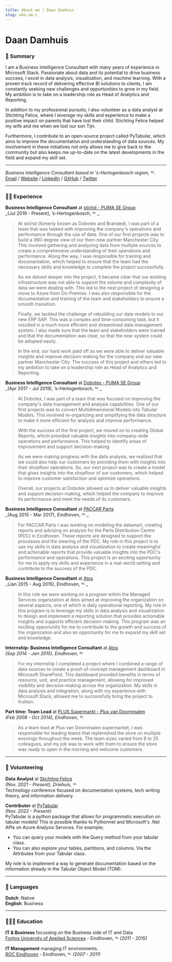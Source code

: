 ```yaml
---
title: About me | Daan Damhuis
slug: who-am-i
---
```


# Daan Damhuis

### 📑 Summary 
I am a Business Intelligence Consultant with many years of experience in Microsoft Stack. Passionate about data and its potential to drive business success, I excel in data analysis, visualization, and machine learning. With a proven track record of delivering effective BI solutions to clients, I am constantly seeking new challenges and opportunities to grow in my field. My ambition is to take on a leadership role as Head of Analytics and Reporting.

In addition to my professional pursuits, I also volunteer as a data analyst at Stichting Felice, where I leverage my skills and experience to make a positive impact on parents that have lost their child. Stichting Felice helped my wife and me when we lost our son Tijn.

Furthermore, I contribute to an open-source project called PyTabular, which aims to improve the documentation and understanding of data sources. My involvement in these initiatives not only allows me to give back to the community but also keeps me up-to-date on the latest developments in the field and expand my skill set.

---
_Business Intelligence Consultant based in 's-Hertogenbosch region, ᴺᴸ._ <br/>
[Email](mailto:daan@daandamhuis.nl) / 
[Website](https://daandamhuis.nl/) / 
[LinkedIn](https://www.linkedin.com/in/daandamhuis/) / 
[GitHub](https://github.com/daandamhuis/) / 
[Twitter](https://twitter.com/daandamhuis/) 

---

### 🧑‍💻 Experience

**Business Intelligence Consultant** at [stichd - PUMA SE Group](https://stichd.com/)  <br/>
_(Jul 2019 - Present), ’s-Hertogenbosch, ᴺᴸ _ <br/>
> At stichd (fomerly known as Dobotex and Branded), I was part of a team that was tasked with improving the company's operations and performance through the use of data. One of our first projects was to build a 360-degree view of our then-new partner Manchester City. This involved gathering and analyzing data from multiple sources to create a comprehensive understanding of their operations and performance. Along the way, I was responsible for training and documentation, which helped to ensure that the team had the necessary skills and knowledge to complete the project successfully.
>
> As we delved deeper into the project, it became clear that our existing infrastructure was not able to support the volume and complexity of data we were dealing with. This led to the next project of designing a move to Azure from On-Premise. I was also responsible for the documentation and training of the team and stakeholders to ensure a smooth transition.
>
> Finally, we tackled the challenge of rebuilding our data models to our new ERP SAP. This was a complex and time-consuming task, but it resulted in a much more efficient and streamlined data management system. I also made sure that the team and stakeholders were trained and that the documentation was clear, so that the new system could be adopted easily.
>
> In the end, our hard work paid off as we were able to deliver valuable insights and improve decision-making for the company and our new partner Manchester City. The success of this project and others led to my ambition to take on a leadership role as Head of Analytics and Reporting.

**Business Intelligence Consultant** at [Dobotex - PUMA SE Group](https://dobotex.com/)  <br/>
_(Apr 2017 - Jul 2019), ’s-Hertogenbosch, ᴺᴸ _ <br/>
> At Dobotex, I was part of a team that was focused on improving the company's data management and analysis capabilities. One of our first projects was to convert Multidimensional Models into Tabular Models. This involved re-organizing and simplifying the data structure to make it more efficient for analysis and improve performance.
> 
> With the success of the first project, we moved on to creating Global Reports, which provided valuable insights into company-wide operations and performance. This helped to identify areas of improvement and support decision-making.
> 
> As we were making progress with the data analysis, we realized that we could also help our customers by providing them with insights into their shopfloor operations. So, our next project was to create a model that gives insights into the shopfloor of our customers, which helped to improve customer satisfaction and optimize operations.
> 
> Overall, our projects at Dobotex allowed us to deliver valuable insights and support decision-making, which helped the company to improve its performance and meet the needs of its customers.

**Business Intelligence Consultant** at [PACCAR Parts](https://dobotex.com/)  <br/>
_(Aug 2015 - Mar 2017), Eindhoven, ᴺᴸ _ <br/>
> For PACCAR Parts I was working on modeling the datamart, creating reports and advising on analysis for the Parts Distribution Centre (PDC) in Eindhoven. These reports are designed to support the processes and the steering of the PDC. My role in this project is to use my skills in data analysis and visualization to create meaningful and actionable reports that provide valuable insights into the PDC's performance and operations. This project is an exciting opportunity for me to apply my skills and experience in a real-world setting and contribute to the success of the PDC.

**Business Intelligence Consultant** at [Atos](https://atos.com/)  <br/>
_(Jan 2015 - Aug 2015), Eindhoven, ᴺᴸ _ <br/>
> In this role we were working on a program within the Managed Services organization at Atos aimed at improving the organization on several aspects, one of which is daily operational reporting. My role in this program is to leverage my skills in data analysis and visualization to design and implement a reporting solution that provides actionable insights and supports efficient decision-making. This program was an exciting opportunity for me to contribute to the growth and success of the organization and also an opportunity for me to expand my skill set and knowledge.


**Internship: Business Intelligence Consultant** at [Atos](https://atos.com/) <br/>
_(Sep 2014 - Jan 2015), Eindhoven, ᴺᴸ_ <br/>
> For my internship I completed a project where I combined a range of data sources to create a proof-of-concept management dashboard in Microsoft SharePoint. This dashboard provided benefits in terms of resource, unit, and practice management, allowing for improved visibility and decision-making across the organization. My skills in data analysis and integration, along with my experience with Microsoft Stack, allowed me to successfully bring the project to fruition.

**Part time: Team Lead** at [PLUS Supermarkt - Plus van Doornmalen](https://plusvandoornmalen.nl/) <br />
_(Feb 2008 - Oct 2014), Eindhoven, ᴺᴸ_ <br/>
> As a team lead at Plus van Doornmalen supermarket, I was responsible for leading teams that replenished the store on multiple evenings throughout the week. The team sizes varied from 8 to 25 colleagues, and my job was to work with them to ensure the store was ready to open in the morning and welcome customers.

---

### 📌 Volunteering

**Data Analyst** at [Stichting Felice](https://www.stichtingfelice.nl/) <br/>
_(Nov. 2021 - Present), Driehuis, ᴺᴸ_ <br/>
Technology conference focused on documentation systems, tech writing theory, and information delivery.

**Contributer** at [PyTabular](https://github.com/Curts0/PyTabular) <br/>
_(Nov. 2022 - Present)_ <br/>
PyTabular is a python package that allows for programmatic execution on tabular models! This is possible thanks to Pythonnet and Microsoft's .Net APIs on Azure Analysis Services. For example; 
- You can query your models with the Query method from your tabular class.
- You can also explore your tables, partitions, and columns. Via the Attributes from your Tabular class.



My role is to implement a way to generate documentation based on the information already in the Tabular Object Model (TOM). 

---

### 💬 Languages

**Dutch**: Native <br/>
**English**: Business

---

### 👩🏼‍🎓 Education

**IT & Business** focussing on the Business side of IT and Data <br />
[Fontys University of Applied Sciences](https://fontys.nl/) - Eindhoven, ᴺᴸ  _(2011 - 2015)_ 

**IT Management** managing IT environments. <br />
[ROC Eindhoven](https://www.summacollege.nl/) -  Eindhoven, ᴺᴸ  _(2007 - 2011)_
